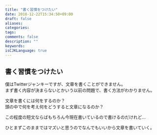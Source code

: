 ```yaml
---
title: "書く習慣をつけたい"
date: 2018-12-22T15:34:50+09:00
draft: false
aliases:
categories:
tags:
comments: false
description: ""
keywords:
isCJKLanguage: true
---
```


## 書く習慣をつけたい

僕はTwitterジャンキーですが、文章を書くことができません。  
まず書く内容が決まらないとかいう以前の問題で、書く方法がわかりません。  

文章を書くには何をするのか？  
頭の中で何を考え何をどうすると文章になるのか？

この程度の短文ならばもちろん今現在書いているので書けるのだけれど…

ひとまずこのままではマズいと思うのでなんでもいいから文章を書いていく。
